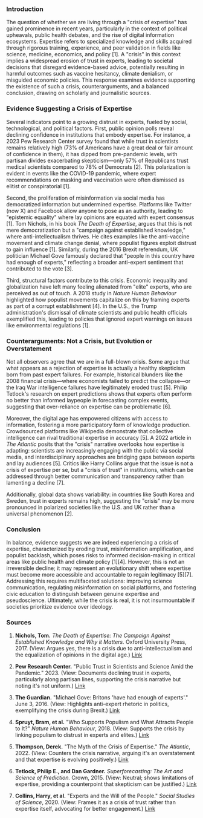 ### Introduction

The question of whether we are living through a "crisis of expertise" has gained prominence in recent years, particularly in the context of political upheavals, public health debates, and the rise of digital information ecosystems. Expertise refers to specialized knowledge and skills acquired through rigorous training, experience, and peer validation in fields like science, medicine, economics, and policy [1]. A "crisis" in this context implies a widespread erosion of trust in experts, leading to societal decisions that disregard evidence-based advice, potentially resulting in harmful outcomes such as vaccine hesitancy, climate denialism, or misguided economic policies. This response examines evidence supporting the existence of such a crisis, counterarguments, and a balanced conclusion, drawing on scholarly and journalistic sources.

### Evidence Suggesting a Crisis of Expertise

Several indicators point to a growing distrust in experts, fueled by social, technological, and political factors. First, public opinion polls reveal declining confidence in institutions that embody expertise. For instance, a 2023 Pew Research Center survey found that while trust in scientists remains relatively high (73% of Americans have a great deal or fair amount of confidence in them), it has dipped from pre-pandemic levels, with partisan divides exacerbating skepticism—only 57% of Republicans trust medical scientists compared to 78% of Democrats [2]. This polarization is evident in events like the COVID-19 pandemic, where expert recommendations on masking and vaccination were often dismissed as elitist or conspiratorial [1].

Second, the proliferation of misinformation via social media has democratized information but undermined expertise. Platforms like Twitter (now X) and Facebook allow anyone to pose as an authority, leading to "epistemic equality" where lay opinions are equated with expert consensus [1]. Tom Nichols, in his book *The Death of Expertise*, argues that this is not mere democratization but a "campaign against established knowledge," where anti-intellectualism thrives. He cites examples like the anti-vaccine movement and climate change denial, where populist figures exploit distrust to gain influence [1]. Similarly, during the 2016 Brexit referendum, UK politician Michael Gove famously declared that "people in this country have had enough of experts," reflecting a broader anti-expert sentiment that contributed to the vote [3].

Third, structural factors contribute to this crisis. Economic inequality and globalization have left many feeling alienated from "elite" experts, who are perceived as out of touch. A 2018 study in *Nature Human Behaviour* highlighted how populist movements capitalize on this by framing experts as part of a corrupt establishment [4]. In the U.S., the Trump administration's dismissal of climate scientists and public health officials exemplified this, leading to policies that ignored expert warnings on issues like environmental regulations [1].

### Counterarguments: Not a Crisis, but Evolution or Overstatement

Not all observers agree that we are in a full-blown crisis. Some argue that what appears as a rejection of expertise is actually a healthy skepticism born from past expert failures. For example, historical blunders like the 2008 financial crisis—where economists failed to predict the collapse—or the Iraq War intelligence failures have legitimately eroded trust [5]. Philip Tetlock's research on expert predictions shows that experts often perform no better than informed laypeople in forecasting complex events, suggesting that over-reliance on expertise can be problematic [6].

Moreover, the digital age has empowered citizens with access to information, fostering a more participatory form of knowledge production. Crowdsourced platforms like Wikipedia demonstrate that collective intelligence can rival traditional expertise in accuracy [5]. A 2022 article in *The Atlantic* posits that the "crisis" narrative overlooks how expertise is adapting: scientists are increasingly engaging with the public via social media, and interdisciplinary approaches are bridging gaps between experts and lay audiences [5]. Critics like Harry Collins argue that the issue is not a crisis of expertise per se, but a "crisis of trust" in institutions, which can be addressed through better communication and transparency rather than lamenting a decline [7].

Additionally, global data shows variability: in countries like South Korea and Sweden, trust in experts remains high, suggesting the "crisis" may be more pronounced in polarized societies like the U.S. and UK rather than a universal phenomenon [2].

### Conclusion

In balance, evidence suggests we are indeed experiencing a crisis of expertise, characterized by eroding trust, misinformation amplification, and populist backlash, which poses risks to informed decision-making in critical areas like public health and climate policy [1][4]. However, this is not an irreversible decline; it may represent an evolutionary shift where expertise must become more accessible and accountable to regain legitimacy [5][7]. Addressing this requires multifaceted solutions: improving science communication, regulating misinformation on social platforms, and fostering civic education to distinguish between genuine expertise and pseudoscience. Ultimately, while the crisis is real, it is not insurmountable if societies prioritize evidence over ideology.

### Sources

1. **Nichols, Tom.** *The Death of Expertise: The Campaign Against Established Knowledge and Why it Matters.* Oxford University Press, 2017. (View: Argues yes, there is a crisis due to anti-intellectualism and the equalization of opinions in the digital age.) [Link](https://global.oup.com/academic/product/the-death-of-expertise-9780190469412)

2. **Pew Research Center.** "Public Trust in Scientists and Science Amid the Pandemic." 2023. (View: Documents declining trust in experts, particularly along partisan lines, supporting the crisis narrative but noting it's not uniform.) [Link](https://www.pewresearch.org/science/2023/11/14/public-trust-in-scientists-and-science-amid-the-pandemic/)

3. **The Guardian.** "Michael Gove: Britons 'have had enough of experts'." June 3, 2016. (View: Highlights anti-expert rhetoric in politics, exemplifying the crisis during Brexit.) [Link](https://www.theguardian.com/politics/2016/jun/03/michael-gove-britons-have-had-enough-of-experts)

4. **Spruyt, Bram, et al.** "Who Supports Populism and What Attracts People to It?" *Nature Human Behaviour*, 2018. (View: Supports the crisis by linking populism to distrust in experts and elites.) [Link](https://www.nature.com/articles/s41562-018-0461-2)

5. **Thompson, Derek.** "The Myth of the Crisis of Expertise." *The Atlantic*, 2022. (View: Counters the crisis narrative, arguing it's an overstatement and that expertise is evolving positively.) [Link](https://www.theatlantic.com/ideas/archive/2022/01/expertise-trust-vaccines-doctors/621313/)

6. **Tetlock, Philip E., and Dan Gardner.** *Superforecasting: The Art and Science of Prediction.* Crown, 2015. (View: Neutral; shows limitations of expertise, providing a counterpoint that skepticism can be justified.) [Link](https://www.penguinrandomhouse.com/books/221062/superforecasting-by-philip-e-tetlock-and-dan-gardner/)

7. **Collins, Harry, et al.** "Experts and the Will of the People." *Social Studies of Science*, 2020. (View: Frames it as a crisis of trust rather than expertise itself, advocating for better engagement.) [Link](https://journals.sagepub.com/doi/10.1177/0306312720920364)